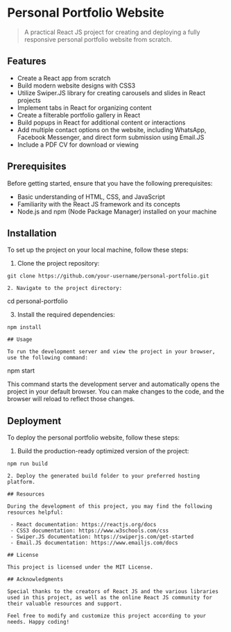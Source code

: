 # Personal Portfolio Website

> A practical React JS project for creating and deploying a fully responsive personal portfolio website from scratch.

## Features

- Create a React app from scratch
- Build modern website designs with CSS3
- Utilize Swiper.JS library for creating carousels and slides in React projects
- Implement tabs in React for organizing content
- Create a filterable portfolio gallery in React
- Build popups in React for additional content or interactions
- Add multiple contact options on the website, including WhatsApp, Facebook Messenger, and direct form submission using Email.JS
- Include a PDF CV for download or viewing

## Prerequisites

Before getting started, ensure that you have the following prerequisites:

- Basic understanding of HTML, CSS, and JavaScript
- Familiarity with the React JS framework and its concepts
- Node.js and npm (Node Package Manager) installed on your machine

## Installation

To set up the project on your local machine, follow these steps:

1. Clone the project repository:

```
git clone https://github.com/your-username/personal-portfolio.git

2. Navigate to the project directory:

```
cd personal-portfolio

3. Install the required dependencies:

```
npm install

## Usage

To run the development server and view the project in your browser, use the following command:

```
npm start

This command starts the development server and automatically opens the project in your default browser. You can make changes to the code, and the browser will reload to reflect those changes.

## Deployment

To deploy the personal portfolio website, follow these steps:

1. Build the production-ready optimized version of the project:

```
npm run build

2. Deploy the generated build folder to your preferred hosting platform.

## Resources

During the development of this project, you may find the following resources helpful:

 - React documentation: https://reactjs.org/docs
 - CSS3 documentation: https://www.w3schools.com/css
 - Swiper.JS documentation: https://swiperjs.com/get-started
 - Email.JS documentation: https://www.emailjs.com/docs

## License

This project is licensed under the MIT License.

## Acknowledgments

Special thanks to the creators of React JS and the various libraries used in this project, as well as the online React JS community for their valuable resources and support.

Feel free to modify and customize this project according to your needs. Happy coding!
